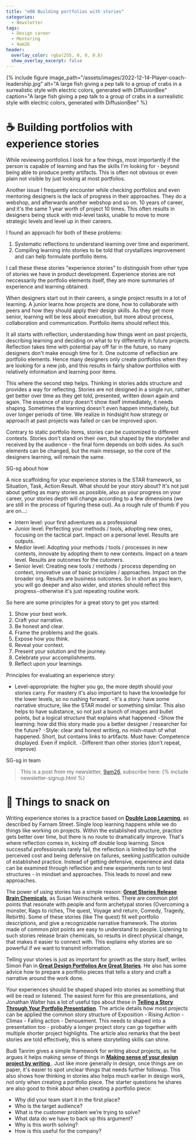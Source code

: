 ```yaml
---
title: "e08 Building portfolios with stories"
categories:
  - Newsletter
tags:
  - Design career
  - Mentoring
  - 9am26
header:
  overlay_color: rgba(255, 0, 0, 0.8)
  show_overlay_excerpt: false
---
```



{% include figure image_path="/assets/images/2022-12-14-Player-coach-leadership.jpg" alt="A large fish giving a pep talk to a group of crabs in a surrealistic style with electric colors, generated with DiffusionBee" caption="A large fish giving a pep talk to a group of crabs in a surrealistic style with electric colors, generated with DiffusionBee" %}

# ☕ Building portfolios with experience stories

While reviewing portfolios I look for a few things, most importantly if the person is capable of learning and has the skills I'm looking for - beyond being able to produce pretty artifacts. This is often not obvious or even plain not visible by just looking at most portfolios. 

Another issue I frequently encounter while checking portfolios and even mentoring designers is the lack of progress in their approaches. They do a webshop, and afterwards another webshop and so on. 10 years of career, and it's the same 1 year worth of project 10 times. This often results in designers being stuck with mid-level tasks, unable to move to more strategic levels and level up in their careers.

I found an approach for both of these problems:
1. Systematic reflections to understand learning over time and experiment.
2. Compiling learning into stories to be told that crystallizes improvement and can help formulate portfolio items.

I call these these stories "experience stories" to distinguish from other type of stories we have in product development. Experience stories are not neccessarily the portfolio elements itself, they are more summaries of experience and learning obtained. 

When designers start out in their careers, a single project results in a lot of learning. A junior learns how projects are done, how to collaborate with peers and how they should apply their design skills. As they get more senior, learning will be less about execution, but more about process, collaboration and communication. Portfolio items should reflect this. 

It all starts with reflection, understanding how things went on past projects, describing learning and deciding on what to try differently in future projects. Reflection takes time with potential pay off far in the future, so many designers don't make enough time for it. One outcome of reflection are portfolio elements. Hence many designers only create portfolios when they are looking for a new job, and this results in fairly shallow portfolios with relatively information and learning poor items.

This where the second step helps. Thinking in stories adds structure and provides a way for reflecting. Stories are not designed in a single run, rather get better over time as they get told, presented, written down again and again. The essence of story doesn't show itself immediately, it needs shaping. Sometimes the learning doesn't even happen immediately, but over longer periods of time. We realize in hindsight how strategy or approach at past projects was failed or can be improved upon.

Contrary to static portfolio items, stories can be customized to different contexts. Stories don't stand on their own, but shaped by the storyteller and received by the audience - the final form depends on both sides. As such elements can be changed, but the main message, so the core of the designers learning, will remain the same.

SG-sg about how

A nice scaffolding for your experience stories is the STAR framework, so Situation, Task, Action Result.
What should be your story about? It's not just about getting as many stories as possible, also as your progress on your career, your stories depth will change according to a few dimensions (we are still in the process of figuring these out).
As a rough rule of thumb if you are on…:
- Intern level: your first adventures as a professional
- Junior level: Perfecting your methods / tools, adopting new ones, focusing on the tactical part. Impact on a personal level. Results are outputs.
- Medior level: Adopting your methods / tools / processes in new contexts, innovate by adopting them to new contexts. Impact on a team level. Results are outcomes for the cutomers.
- Senior level: Creating new tools / methods / process depending on context, innovative use of basic principles / approaches. Impact on the broader org. Results are business outcomes.
So in short as you learn, you will go deeper and also wider, and stories should reflect this progress - otherwise it's just repeating routine work.

So here are some principles for a great story to get you started:
1. Show your best work.
2. Craft your narrative.
3. Be honest and clear.
4. Frame the problems and the goals.
5. Expose how you think.
6. Reveal your context. 
7. Present your solution and the journey.
8. Celebrate your accomplishments.
9. Reflect upon your learnings.

Principles for evaluating an experience story:
- Level-appropriate: the higher you go, the more depth should your stories carry. For mastery it's also important to have the knowledge for the lower levels, so no rushing forward.
 - It's a story: have some narrative structure, like the STAR model or something similar. This also helps to have substance, so not just a bunch of images and bullet points, but a logical structure that explains what happened
 - Show the learning: how did this story made you a better designer / researcher for the future?
 - Style: clear and honest writing, no mish-mash of what happened. Short, but contains links to artifacts.
Must have:
Competence displayed. Even if implicit.
 - Different than other stories (don't repeat, improve)

SG-sg in team

> This is a post from my newsletter, [9am26](https://polgarp.com/categories/newsletter/), subscribe here:
> {% include newsletter-signup.html %}

# 🍪 Things to snack on

Writing experience stories is a practice based on **[Double Loop Learning](https://fs.blog/2018/06/double-loop-learning/)**, as described by Farnam Street. Single loop learning happens while we do things like working on projects. Within the established structure, practice gets better over time, but there is no route to dramatically improve. That's where reflection comes in, kicking off double loop learning. Since successful professionals rarely fail, the reflection is limited by both the perceived cost and being defensive on failures, seeking justification outside of established practice. Instead of getting defensive, experience and data can be examined through reflection and new experiments run to test structures - in mindset and approaches. This leads to novel and new approaches.

The power of using stories has a simple reason: **[Great Stories Release Brain Chemicals](https://www.blog.theteamw.com/2016/05/11/the-next-100-things-you-need-to-know-about-people-114-great-stories-release-brain-chemicals/)**, as Susan Weinschenk writes. There are common plot points that resonate with people and form archetypal stories (Overcoming a monster, Rags to riches, The quest, Voyage and return, Comedy, Tragedy, Rebirth). Some of these stories (like The quest) fit well portfolio descriptions, and give a recognizable narrative framework. The stories made of common plot points are easy to understand to people. Listening to such stories release brain chemicals, so results in direct physical change, that makes it easier to connect with. This explains why stories are so powerful if we want to transmit information.

Telling your stories is just as important for growth as the story itself, writes Simon Pan in **[Great Design Portfolios Are Great Stories](https://medium.com/interactive-mind/great-design-portfolios-are-great-stories-7bb2617cd7ab)**. He also has some advice how to prepare a portfolio pieces that tells a story and craft a narrative around the work done. 

Your experiences should be shaped shaped into stories as something that will be read or listened. The easiest form for this are presentations, and Jonathan Walter has a lot of useful tips about these in **[Telling a Story Through Your Portfolio Presentation](https://www.uxmatters.com/mt/archives/2019/06/telling-a-story-through-your-portfolio-presentation.php)**. The article details how most projects can be applied the common story structure of Exposition - Rising Action - Climax - Falling action - Denouement. This needs to shaped into a presentation too - probably a longer project story can go together with multiple shorter project highlights. The article also remarks that the best stories are told effectively, this is where storytelling skills can shine.

Budi Tanrim gives a simple framework for writing about projects, as he argues it helps making sense of things in **[Making sense of your design project by writing ](https://buditanrim.co/2020/making-sense-of-your-design-project-by-writing/)**. Just like more generally in design, once things are on paper, it's easier to spot unclear things that needs further followup. This also shows how thinking in stories also helps much earlier in design work, not only when creating a portfolio piece. The starter questions he shares are also good to think about when creating a portfolio piece:
* Why did your team start it in the first place?
* Who is the target audience?
* What is the customer problem we’re trying to solve?
* What data do we have to back up this argument?
* Why is this worth solving?
* How is this useful for the company?
